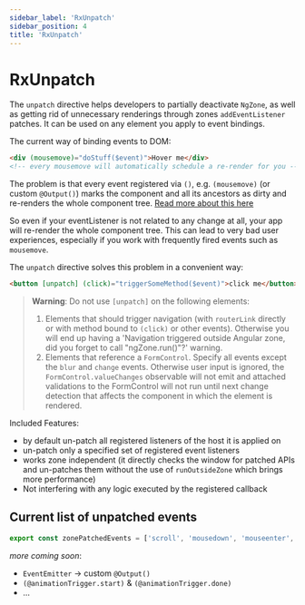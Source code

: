 ```yaml
---
sidebar_label: 'RxUnpatch'
sidebar_position: 4
title: 'RxUnpatch'
---
```


# RxUnpatch

The `unpatch` directive helps developers to partially deactivate `NgZone`, as well as getting rid
of unnecessary renderings through zones `addEventListener` patches.
It can be used on any element you apply to event bindings.

The current way of binding events to DOM:

```html
<div (mousemove)="doStuff($event)">Hover me</div>
<!-- every mousemove will automatically schedule a re-render for you -->
```

The problem is that every event registered via `()`, e.g. `(mousemove)` (or custom `@Output()`)
marks the component and all its ancestors as dirty and re-renders the whole component tree. [Read more about this here](../performance-issues/rendering-issues-in-angular.md)

So even if your eventListener is not related to any change at all, your app will re-render the whole component tree.
This can lead to very bad user experiences, especially if you work with frequently fired events such as `mousemove`.

The `unpatch` directive solves this problem in a convenient way:

```html
<button [unpatch] (click)="triggerSomeMethod($event)">click me</button> <button [unpatch]="['mousemove']" (mousemove)="doStuff2($event)" (click)="doStuff($event)">click or hover me</button>
```

> **Warning**: Do not use `[unpatch]` on the following elements:
>
> 1. Elements that should trigger navigation (with `routerLink` directly or with method bound to `(click)` or other events). Otherwise you will end up having a 'Navigation triggered outside Angular zone, did you forget to call "ngZone.run()"?' warning.
> 2. Elements that reference a `FormControl`. Specify all events except the `blur` and `change` events. Otherwise user input is ignored, the `FormControl.valueChanges` observable will not emit and attached validations to the FormControl will not run until next change detection that affects the component in which the element is rendered.

Included Features:

- by default un-patch all registered listeners of the host it is applied on
- un-patch only a specified set of registered event listeners
- works zone independent (it directly checks the window for patched APIs and un-patches them without the use of `runOutsideZone` which brings more performance)
- Not interfering with any logic executed by the registered callback

## Current list of unpatched events

```typescript
export const zonePatchedEvents = ['scroll', 'mousedown', 'mouseenter', 'mouseleave', 'mousemove', 'mouseout', 'mouseover', 'mouseup', 'load', 'pointerup', 'change', 'blur', 'focus', 'click', 'contextmenu', 'drag', 'dragend', 'dragenter', 'dragleave', 'dragover', 'dragstart', 'drop', 'input'];
```

_more coming soon_:

- `EventEmitter` -> custom `@Output()`
- `(@animationTrigger.start)` & `(@animationTrigger.done)`
- ...
